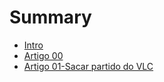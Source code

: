 # Summary

* [Intro](README.md)
* [Artigo 00](chapter1.md)
* [Artigo 01-Sacar partido do VLC](artigo-01.md)

